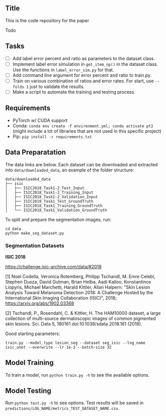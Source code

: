 ## Title

This is the code repository for the paper

Todo

## Tasks

- [ ] Add label error percent and ratio as parameters to the dataset class.
- [ ] Implement label error simulation in `get_item_np()` in the dataset class. Use the functions in `label_error_sim.py` for that.
- [ ] Add command line argument for error percent and ratio to train.py.
- [ ] Train on various combination of ratios and error rates. For start, use `--folds 1` just to validate the results.
- [ ] Make a script to automate the training and testing process.

## Requirements

- PyTorch  w/ CUDA support
- Conda: `conda env create -f environment.yml; conda activate pt2` (might include a lot of libraries that are not used in this specific project)
- Pip: `pip install -r requirements.txt`

## Data Preparatation

The data links are below. Each dataset can be downloaded and extracted into `data/downloaded_data`, an example of the folder structure:

```
data/downloaded_data
├── isic
│   ├── ISIC2018_Task1-2_Test_Input
│   ├── ISIC2018_Task1-2_Training_Input
│   ├── ISIC2018_Task1-2_Validation_Input
│   ├── ISIC2018_Task1_Test_GroundTruth
│   ├── ISIC2018_Task1_Training_GroundTruth
│   └── ISIC2018_Task1_Validation_GroundTruth
```

To split and prepare the segmentation images, run:

```
cd data
python make_seg_dataset.py
```

### Segmentation Datasets

**ISIC 2018**

https://challenge.isic-archive.com/data/#2018

[1] Noel Codella, Veronica Rotemberg, Philipp Tschandl, M. Emre Celebi, Stephen Dusza, David Gutman, Brian Helba, Aadi Kalloo, Konstantinos Liopyris, Michael Marchetti, Harald Kittler, Allan Halpern: "Skin Lesion Analysis Toward Melanoma Detection 2018: A Challenge Hosted by the International Skin Imaging Collaboration (ISIC)", 2018; https://arxiv.org/abs/1902.03368

[2] Tschandl, P., Rosendahl, C. & Kittler, H. The HAM10000 dataset, a large collection of multi-source dermatoscopic images of common pigmented skin lesions. Sci. Data 5, 180161 doi:10.1038/sdata.2018.161 (2018).

Good starting parameters:

```shell
train.py --model_type lesion_seg --dataset seg_isic --log_name isic_unet --overwrite --lr 1e-3 --batch-size 32
```

## Model Training

To train a model, run `python train.py -h` to see the available options.

## Model Testing

Run `python test.py -h` to see options. Test results will be saved in `predictions/LOG_NAME/metrics_TEST_DATASET_NAME.csv`.
